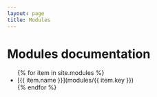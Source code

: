 ```yaml
---
layout: page
title: Modules
---
```

<h1>Modules documentation</h1>
<ul>
{% for item in site.modules %}
<li>[{{ item.name }}](modules/{{ item.key }})</li>
{% endfor %}
</ul>

